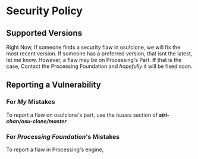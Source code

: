 # Security Policy

## Supported Versions

Right Now, If someone finds a security flaw in osu!clone,
we will fix the most recent version.
If someone has a preferred version, that isnt the latest, let me know.
However, a flaw may be on Processing's Part. 
**If** that is the case, Contact the Processing Foundation and *hopefully* it will be fixed soon.


## Reporting a Vulnerability

### For *My* Mistakes
To report a flaw on osu!clone's part, use the *issues* section of **_siri-chan/osu-clone/master_**

### For *Processing Foundation*'s Mistakes
To report a flaw in Processing's engine, 
